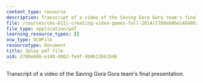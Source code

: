 ```yaml
---
content_type: resource
description: Transcript of a video of the Saving Gora Gora team's final presentation.
file: /courses/cms-611j-creating-video-games-fall-2014/2789eb0be1484862fe4f4b0612bb1bd6_sKolTx6sxUo.pdf
file_type: application/pdf
learning_resource_types: []
ocw_type: OCWFile
resourcetype: Document
title: 3play pdf file
uid: 2789eb0b-e148-4862-fe4f-4b0612bb1bd6
---
```

Transcript of a video of the Saving Gora Gora team's final presentation.

